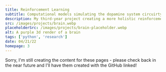 ```yaml
---
title: Reinforcement Learning
subtitle: Computational models simulating the dopamine system circuirty in the brain
description: My third-year project creating a more holistic reinforcement learning model that could simulate the adoption and progression of substance abuse and gambling disorders. By identifying key risk factors, this research could help lessen the impact of addiction on both individuals and wider society.
src: /images/projects/brain.webp
placeholderSrc: /images/projects/brain-placeholder.webp
alt: A purple 3d render of a brain
tags: ['python', 'research']
date: 04/21/22
homepage: 3
---
```


Sorry, I'm still creating the content for these pages - please check back in the near future and I'll have them created with the GitHub linked!

